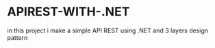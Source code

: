 # APIREST-WITH-.NET
in this project i make a simple API REST using .NET and 3 layers design pattern
